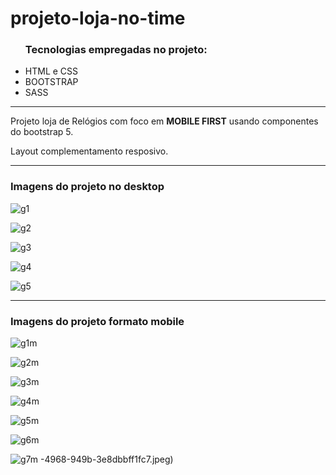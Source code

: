 # projeto-loja-no-time


<ul>
<h3>Tecnologias empregadas no projeto:</h3>
  <li>HTML e CSS</li>
  <li>BOOTSTRAP</li>
  <li>SASS</li>	
</ul>

<hr>

<p>Projeto loja de Relógios com foco em <strong>MOBILE FIRST</strong> usando componentes do bootstrap 5.</p>

<p>Layout complementamento resposivo.</p>

<hr>

<h3>Imagens do projeto no desktop</h3>

![g1](https://user-images.githubusercontent.com/66692202/154599630-a92e1e9d-52e6-49d4-9ffa-dca4222403b2.jpeg)

![g2](https://user-images.githubusercontent.com/66692202/154599672-bfee76ac-45d8-4472-9fcb-a703d39f7b54.jpeg)

![g3](https://user-images.githubusercontent.com/66692202/154599677-15488c13-cc0a-43eb-8d1b-fa06b27ecc3f.jpeg)

![g4](https://user-images.githubusercontent.com/66692202/154599684-7dd8f7f2-cb87-4638-a0aa-3ac7461921ac.jpeg)

![g5](https://user-images.githubusercontent.com/66692202/154599689-4ca8e027-c6f2-49a2-8545-166ccd59c691.jpeg)





<hr>

<h3>Imagens do projeto formato mobile</h3>

![g1m](https://user-images.githubusercontent.com/66692202/154600221-3e391747-f217-4d78-b8aa-e92065c36784.jpeg)

![g2m](https://user-images.githubusercontent.com/66692202/154600226-a4a09ca3-837b-415a-b400-5241e41c44ed.jpeg)

![g3m](https://user-images.githubusercontent.com/66692202/154600231-9c7769e8-c433-48c0-bcae-dd4cd9b14176.jpeg)

![g4m](https://user-images.githubusercontent.com/66692202/154600235-c4a24f2e-df7e-43ad-a26b-5dce50eb8444.jpeg)

![g5m](https://user-images.githubusercontent.com/66692202/154600239-b1c02b15-5be4-4c91-9261-2b5bd6a7ed25.jpeg)

![g6m](https://user-images.githubusercontent.com/66692202/154600482-b07d3206-1909-4526-ae6c-0147c3dc5d31.jpeg)

![g7m](https://user-images.githubusercontent.com/66692202/154600246-8c78320b-79af-431a-9ae1-966439b1d663.jpeg)
-4968-949b-3e8dbbff1fc7.jpeg)



